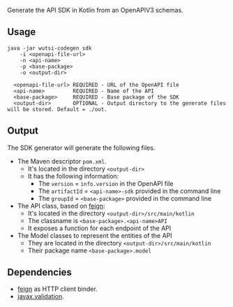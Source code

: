 Generate the API SDK in Kotlin from an OpenAPIV3 schemas.

## Usage
```
java -jar wutsi-codegen sdk
    -i <openapi-file-url>
    -n <api-name>
    -p <base-package>
    -o <output-dir>

  <openapi-file-url> REQUIRED - URL of the OpenAPI file
  <api-name>         REQUIRED - Name of the API
  <base-package>     REQUIRED - Base package of the SDK
  <output-dir>       OPTIONAL - Output directory to the generate files will be stored. Default = ./out.
```

## Output
The SDK generator will generate the following files.
- The Maven descriptor `pom.xml`.
  - It's located in the directory `<output-dir>`
  - It has the following information:
    - The `version` = `info.version` in the OpenAPI file
    - The `artifactId` = `<api-name>-sdk` provided in the command line
    - The `groupId` = `<base-package>` provided in the command line
- The API class, based on [feign](https://github.com/OpenFeign/feign):
  - It's located in the directory `<output-dir>/src/main/kotlin`
  - The classname is `<base-package>.<api-name>API`
  - It exposes a function for each endpoint of the API
- The Model classes to represent the entities of the API
  - They are located in the directory `<output-dir>/src/main/kotlin`
  - Their package name `<base-package>.model`

## Dependencies
- [feign](https://github.com/OpenFeign/feign) as HTTP client binder.
- [javax.validation](https://mvnrepository.com/artifact/javax.validation/validation-api).

